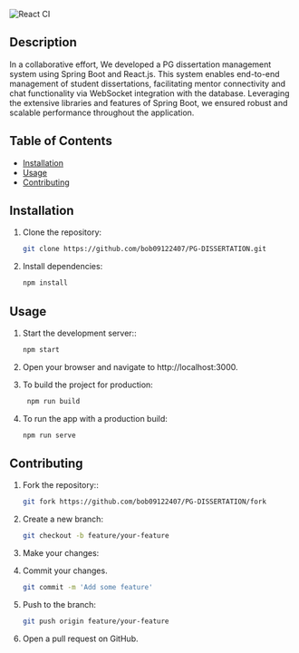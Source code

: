 
![React CI](https://www.vectorlogo.zone/logos/reactjs/reactjs-icon.svg)

## Description

In a collaborative effort, We developed a PG dissertation management system using Spring Boot and React.js. This system enables end-to-end management of student dissertations, facilitating mentor connectivity and chat functionality via WebSocket integration with the database. Leveraging the extensive libraries and features of Spring Boot, we ensured robust and scalable performance throughout the application.

## Table of Contents

- [Installation](#installation)
- [Usage](#usage)
- [Contributing](#contributing)

## Installation

1. Clone the repository:
   ```sh
   git clone https://github.com/bob09122407/PG-DISSERTATION.git

2. Install dependencies:
   ```sh
   npm install

## Usage

1. Start the development server::
   ```sh
   npm start
2. Open your browser and navigate to http://localhost:3000.

3. To build the project for production:
   ```sh
    npm run build

4. To run the app with a production build:
   ```sh
   npm run serve

## Contributing

1. Fork the repository::
   ```sh
   git fork https://github.com/bob09122407/PG-DISSERTATION/fork

2. Create a new branch:
   ```sh
   git checkout -b feature/your-feature
   
3. Make your changes:
   
4. Commit your changes.
   ```sh
   git commit -m 'Add some feature'

5. Push to the branch:
   ```sh
   git push origin feature/your-feature

6. Open a pull request on GitHub.
